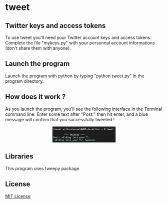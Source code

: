 # tweet

## Twitter keys and access tokens
To use tweet you'll need your Twitter account keys and access tokens. Complete the file "mykeys.py" with your personnal account informations (don't share them with anyone).

## Launch the program
Launch the program with python by typing "python tweet.py" in the program directory.

## How does it work ?
As you launch the program, you'll see the following interface in the Terminal command line. Enter some text after "Post:" then hit enter, and a blue message will confirm that you successfully tweeted !

<p align="center">
  <img src="img/example.png" width=40% height=40%>
</p>

## Libraries
This program uses tweepy package.

## License
[MIT License](LICENSE)
